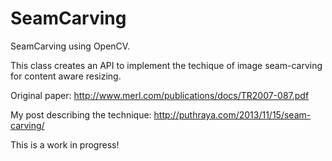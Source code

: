 SeamCarving
===========

SeamCarving using OpenCV. 

This class creates an API to implement the techique of image seam-carving for content aware resizing. 

Original paper: http://www.merl.com/publications/docs/TR2007-087.pdf

My post describing the technique: http://puthraya.com/2013/11/15/seam-carving/

This is a work in progress!


